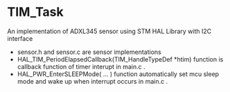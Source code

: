# TIM_Task
An implementation of ADXL345 sensor using STM HAL Library with I2C interface


* sensor.h and sensor.c are sensor implementations
* HAL_TIM_PeriodElapsedCallback(TIM_HandleTypeDef *htim) function is callback function of timer interupt in main.c .
* HAL_PWR_EnterSLEEPMode( ... ) function automatically set mcu sleep mode and wake up when interrupt occurs in main.c .
